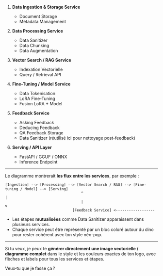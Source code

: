1. **Data Ingestion & Storage Service**

   * Document Storage
   * Metadata Management

2. **Data Processing Service**

   * Data Sanitizer
   * Data Chunking
   * Data Augmentation

3. **Vector Search / RAG Service**

   * Indexation Vectorielle
   * Query / Retrieval API

4. **Fine-Tuning / Model Service**

   * Data Tokenisation
   * LoRA Fine-Tuning
   * Fusion LoRA + Model

5. **Feedback Service**

   * Asking Feedback
   * Deducing Feedback
   * QA Feedback Storage
   * Data Sanitizer (réutilisé ici pour nettoyage post-feedback)

6. **Serving / API Layer**

   * FastAPI / GGUF / ONNX
   * Inference Endpoint

---

Le diagramme montrerait **les flux entre les services**, par exemple :

```
[Ingestion] --> [Processing] --> [Vector Search / RAG] --> [Fine-tuning / Model] --> [Serving]
                                   ^                                  |
                                   |                                  v
                               [Feedback Service] <------------------
```

* Les étapes **mutualisées** comme Data Sanitizer apparaissent dans plusieurs services.
* Chaque service peut être représenté par un bloc coloré autour du dino pour rester cohérent avec ton style néo-pop.

---

Si tu veux, je peux te **générer directement une image vectorielle / diagramme complet** dans le style et les couleurs exactes de ton logo, avec flèches et labels pour tous les services et étapes.

Veux‑tu que je fasse ça ?
